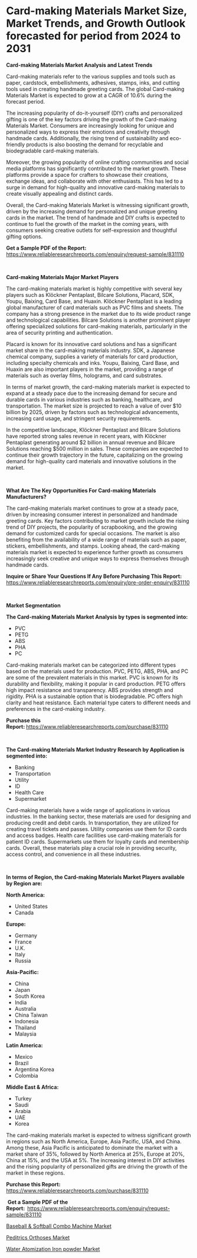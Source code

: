 <p><h1>Card-making Materials Market Size, Market Trends, and Growth Outlook forecasted for period from 2024 to 2031</h1></p><p><strong>Card-making Materials Market Analysis and Latest Trends</strong></p>
<p><p>Card-making materials refer to the various supplies and tools such as paper, cardstock, embellishments, adhesives, stamps, inks, and cutting tools used in creating handmade greeting cards. The global Card-making Materials Market is expected to grow at a CAGR of 10.6% during the forecast period.</p><p>The increasing popularity of do-it-yourself (DIY) crafts and personalized gifting is one of the key factors driving the growth of the Card-making Materials Market. Consumers are increasingly looking for unique and personalized ways to express their emotions and creativity through handmade cards. Additionally, the rising trend of sustainability and eco-friendly products is also boosting the demand for recyclable and biodegradable card-making materials.</p><p>Moreover, the growing popularity of online crafting communities and social media platforms has significantly contributed to the market growth. These platforms provide a space for crafters to showcase their creations, exchange ideas, and collaborate with other enthusiasts. This has led to a surge in demand for high-quality and innovative card-making materials to create visually appealing and distinct cards.</p><p>Overall, the Card-making Materials Market is witnessing significant growth, driven by the increasing demand for personalized and unique greeting cards in the market. The trend of handmade and DIY crafts is expected to continue to fuel the growth of the market in the coming years, with consumers seeking creative outlets for self-expression and thoughtful gifting options.</p></p>
<p><strong>Get a Sample PDF of the Report:&nbsp;</strong> <a href="https://www.reliableresearchreports.com/enquiry/request-sample/831110">https://www.reliableresearchreports.com/enquiry/request-sample/831110</a></p>
<p>&nbsp;</p>
<p><strong>Card-making Materials Major Market Players</strong></p>
<p><p>The card-making materials market is highly competitive with several key players such as Klöckner Pentaplast, Bilcare Solutions, Placard, SDK, Youpu, Baixing, Card Base, and Huaxin. Klöckner Pentaplast is a leading global manufacturer of card materials such as PVC films and sheets. The company has a strong presence in the market due to its wide product range and technological capabilities. Bilcare Solutions is another prominent player offering specialized solutions for card-making materials, particularly in the area of security printing and authentication.</p><p>Placard is known for its innovative card solutions and has a significant market share in the card-making materials industry. SDK, a Japanese chemical company, supplies a variety of materials for card production, including specialty chemicals and inks. Youpu, Baixing, Card Base, and Huaxin are also important players in the market, providing a range of materials such as overlay films, holograms, and card substrates.</p><p>In terms of market growth, the card-making materials market is expected to expand at a steady pace due to the increasing demand for secure and durable cards in various industries such as banking, healthcare, and transportation. The market size is projected to reach a value of over $10 billion by 2025, driven by factors such as technological advancements, increasing card usage, and stringent security requirements.</p><p>In the competitive landscape, Klöckner Pentaplast and Bilcare Solutions have reported strong sales revenue in recent years, with Klöckner Pentaplast generating around $2 billion in annual revenue and Bilcare Solutions reaching $500 million in sales. These companies are expected to continue their growth trajectory in the future, capitalizing on the growing demand for high-quality card materials and innovative solutions in the market.</p></p>
<p>&nbsp;</p>
<p><strong>What Are The Key Opportunities For Card-making Materials Manufacturers?</strong></p>
<p><p>The card-making materials market continues to grow at a steady pace, driven by increasing consumer interest in personalized and handmade greeting cards. Key factors contributing to market growth include the rising trend of DIY projects, the popularity of scrapbooking, and the growing demand for customized cards for special occasions. The market is also benefiting from the availability of a wide range of materials such as paper, stickers, embellishments, and stamps. Looking ahead, the card-making materials market is expected to experience further growth as consumers increasingly seek creative and unique ways to express themselves through handmade cards.</p></p>
<p><strong>Inquire or Share Your Questions If Any Before Purchasing This Report:</strong> <a href="https://www.reliableresearchreports.com/enquiry/pre-order-enquiry/831110">https://www.reliableresearchreports.com/enquiry/pre-order-enquiry/831110</a></p>
<p>&nbsp;</p>
<p><strong>Market Segmentation</strong></p>
<p><strong>The Card-making Materials Market Analysis by types is segmented into:</strong></p>
<p><ul><li>PVC</li><li>PETG</li><li>ABS</li><li>PHA</li><li>PC</li></ul></p>
<p><p>Card-making materials market can be categorized into different types based on the materials used for production. PVC, PETG, ABS, PHA, and PC are some of the prevalent materials in this market. PVC is known for its durability and flexibility, making it popular in card production. PETG offers high impact resistance and transparency. ABS provides strength and rigidity. PHA is a sustainable option that is biodegradable. PC offers high clarity and heat resistance. Each material type caters to different needs and preferences in the card-making industry.</p></p>
<p><strong>Purchase this Report:&nbsp;</strong><a href="https://www.reliableresearchreports.com/purchase/831110">https://www.reliableresearchreports.com/purchase/831110</a></p>
<p>&nbsp;</p>
<p><strong>The Card-making Materials Market Industry Research by Application is segmented into:</strong></p>
<p><ul><li>Banking</li><li>Transportation</li><li>Utility</li><li>ID</li><li>Health Care</li><li>Supermarket</li></ul></p>
<p><p>Card-making materials have a wide range of applications in various industries. In the banking sector, these materials are used for designing and producing credit and debit cards. In transportation, they are utilized for creating travel tickets and passes. Utility companies use them for ID cards and access badges. Health care facilities use card-making materials for patient ID cards. Supermarkets use them for loyalty cards and membership cards. Overall, these materials play a crucial role in providing security, access control, and convenience in all these industries.</p></p>
<p>&nbsp;</p>
<p><strong>In terms of Region, the Card-making Materials Market Players available by Region are:</strong></p>
<p>
    <p> <strong> North America: </strong>
        <ul>
            <li>United States</li>
            <li>Canada</li>
        </ul>
        </p> 
    <p> <strong> Europe: </strong>
        <ul>
            <li>Germany</li>
            <li>France</li>
            <li>U.K.</li>
            <li>Italy</li>
            <li>Russia</li>
        </ul>
        </p> 
    <p> <strong> Asia-Pacific: </strong>
        <ul>
            <li>China</li>
            <li>Japan</li>
            <li>South Korea</li>
            <li>India</li>
            <li>Australia</li>
            <li>China Taiwan</li>
            <li>Indonesia</li>
            <li>Thailand</li>
            <li>Malaysia</li>
        </ul>
        </p> 
    <p> <strong> Latin America: </strong>
        <ul>
            <li>Mexico</li>
            <li>Brazil</li>
            <li>Argentina Korea</li>
            <li>Colombia</li>
        </ul>
        </p> 
    <p> <strong> Middle East & Africa: </strong>
        <ul>
            <li>Turkey</li>
            <li>Saudi</li>
            <li>Arabia</li>
            <li>UAE</li>
            <li>Korea</li>
        </ul>
    </p>
    </p>
<p><p>The card-making materials market is expected to witness significant growth in regions such as North America, Europe, Asia Pacific, USA, and China. Among these, Asia Pacific is anticipated to dominate the market with a market share of 35%, followed by North America at 25%, Europe at 20%, China at 15%, and the USA at 5%. The increasing interest in DIY activities and the rising popularity of personalized gifts are driving the growth of the market in these regions.</p></p>
<p><strong>Purchase this Report: </strong><a href="https://www.reliableresearchreports.com/purchase/831110">https://www.reliableresearchreports.com/purchase/831110</a></p>
<p>&nbsp;<strong>Get a Sample PDF of the Report:&nbsp;&nbsp;</strong><a href="https://www.reliableresearchreports.com/enquiry/request-sample/831110">https://www.reliableresearchreports.com/enquiry/request-sample/831110</a></p>
<p><strong></strong></p>
<p><p><a href="https://github.com/lababdou/Market-Research-Report-List-2/blob/main/baseball-softball-combo-machine-market.md">Baseball & Softball Combo Machine Market</a></p><p><a href="https://github.com/derrinmiltonellis35gcl/Market-Research-Report-List-1/blob/main/peditrics-orthoses-market.md">Peditrics Orthoses Market</a></p><p><a href="https://github.com/Chiragrp22/Market-Research-Report-List-3/blob/main/water-atomization-iron-powder-market.md">Water Atomization Iron powder Market</a></p></p>